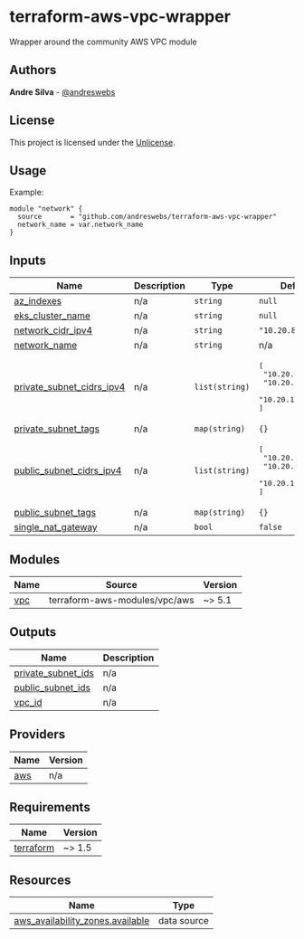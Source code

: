 # terraform-aws-vpc-wrapper

Wrapper around the community AWS VPC module

## Authors

**Andre Silva** - [@andreswebs](https://github.com/andreswebs)

## License

This project is licensed under the [Unlicense](UNLICENSE.md).

[//]: # (BEGIN_TF_DOCS)


## Usage

Example:

```hcl
module "network" {
  source       = "github.com/andreswebs/terraform-aws-vpc-wrapper"
  network_name = var.network_name
}
```



## Inputs

| Name | Description | Type | Default | Required |
|------|-------------|------|---------|:--------:|
| <a name="input_az_indexes"></a> [az\_indexes](#input\_az\_indexes) | n/a | `string` | `null` | no |
| <a name="input_eks_cluster_name"></a> [eks\_cluster\_name](#input\_eks\_cluster\_name) | n/a | `string` | `null` | no |
| <a name="input_network_cidr_ipv4"></a> [network\_cidr\_ipv4](#input\_network\_cidr\_ipv4) | n/a | `string` | `"10.20.8.0/21"` | no |
| <a name="input_network_name"></a> [network\_name](#input\_network\_name) | n/a | `string` | n/a | yes |
| <a name="input_private_subnet_cidrs_ipv4"></a> [private\_subnet\_cidrs\_ipv4](#input\_private\_subnet\_cidrs\_ipv4) | n/a | `list(string)` | <pre>[<br>  "10.20.8.0/24",<br>  "10.20.9.0/24",<br>  "10.20.10.0/24"<br>]</pre> | no |
| <a name="input_private_subnet_tags"></a> [private\_subnet\_tags](#input\_private\_subnet\_tags) | n/a | `map(string)` | `{}` | no |
| <a name="input_public_subnet_cidrs_ipv4"></a> [public\_subnet\_cidrs\_ipv4](#input\_public\_subnet\_cidrs\_ipv4) | n/a | `list(string)` | <pre>[<br>  "10.20.11.0/24",<br>  "10.20.12.0/24",<br>  "10.20.13.0/24"<br>]</pre> | no |
| <a name="input_public_subnet_tags"></a> [public\_subnet\_tags](#input\_public\_subnet\_tags) | n/a | `map(string)` | `{}` | no |
| <a name="input_single_nat_gateway"></a> [single\_nat\_gateway](#input\_single\_nat\_gateway) | n/a | `bool` | `false` | no |

## Modules

| Name | Source | Version |
|------|--------|---------|
| <a name="module_vpc"></a> [vpc](#module\_vpc) | terraform-aws-modules/vpc/aws | ~> 5.1 |

## Outputs

| Name | Description |
|------|-------------|
| <a name="output_private_subnet_ids"></a> [private\_subnet\_ids](#output\_private\_subnet\_ids) | n/a |
| <a name="output_public_subnet_ids"></a> [public\_subnet\_ids](#output\_public\_subnet\_ids) | n/a |
| <a name="output_vpc_id"></a> [vpc\_id](#output\_vpc\_id) | n/a |

## Providers

| Name | Version |
|------|---------|
| <a name="provider_aws"></a> [aws](#provider\_aws) | n/a |

## Requirements

| Name | Version |
|------|---------|
| <a name="requirement_terraform"></a> [terraform](#requirement\_terraform) | ~> 1.5 |

## Resources

| Name | Type |
|------|------|
| [aws_availability_zones.available](https://registry.terraform.io/providers/hashicorp/aws/latest/docs/data-sources/availability_zones) | data source |

[//]: # (END_TF_DOCS)